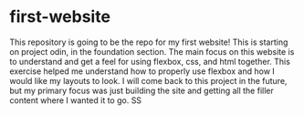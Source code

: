 # first-website
This repository is going to be the repo for my first website! This is starting on project odin, in the foundation section. The main focus on this website is to understand and get a feel for using flexbox, css, and html together. This exercise helped me understand how to properly use flexbox and how I would like my layouts to look. I will come back to this project in the future, but my primary focus was just building the site and getting all the filler content where I wanted it to go. SS 
